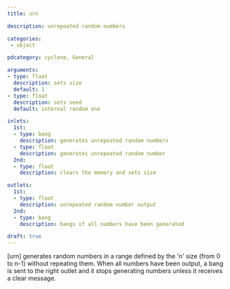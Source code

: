 ```yaml
---
title: urn

description: unrepeated random numbers

categories:
 - object

pdcategory: cyclone, General

arguments:
- type: float
  description: sets size
  default: 1
- type: float
  description: sets seed
  default: internal random one

inlets:
  1st:
  - type: bang
    description: generates unrepeated random numbers 
  - type: float
    description: generates unrepeated random number
  2nd:
  - type: float
    description: clears the memory and sets size

outlets:
  1st:
  - type: float
    description: unrepeated random number output
  2nd:
  - type: bang
    description: bangs if all numbers have been generated

draft: true
---
```


[urn] generates random numbers in a range defined by the 'n' size (from 0 to n-1) without repeating them. When all numbers have been output, a bang is sent to the right outlet and it stops generating numbers unless it receives a clear message.

